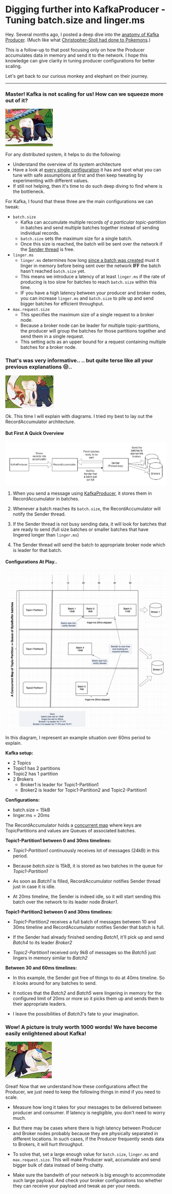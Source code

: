 # Digging further into KafkaProducer - Tuning batch.size and linger.ms
Hey. Several months ago, I posted a deep dive into the [anatomy of Kafka Producer](http://blog.vigneshwaran.in/post/174149490531/a-spiritual-journey-of-digging-into-kafka-producer). (Much like what [Christopher-Stoll had done to Pokemons](https://www.deviantart.com/christopher-stoll/art/Charmander-Anatomy-Pokedex-Entry-626850199).) 

This is a follow-up to that post focusing only on how the Producer accumulates data in memory and send it to the network. I hope this knowledge can give clarity in tuning producer configurations for better scaling.

Let's get back to our curious monkey and elephant on their journey.


---


### Master! Kafka is not scaling for us! How can we squeeze more out of it?

![image](https://raw.githubusercontent.com/vigneshwaranr/blog_posts/master/screenshots/A_spiritual_journey_into_kafka_producer/Level3.png)

For any distributed system, it helps to do the following:

* Understand the overview of its system architecture
* Have a look at [every single configuration](https://kafka.apache.org/documentation/#producerconfigs) it has and spot what you can tune with safe assumptions at first and then keep tweating by experimenting with different values.
* If still not helping, then it's time to do such deep diving to find where is the bottleneck.

For Kafka, I found that these three are the main configurations we can tweak:

* `batch.size`
  * Kafka can accumulate multiple records *of a particular topic-partition* in batches and send multiple batches together instead of sending individual records.
  * `batch.size` sets the maximum size for a single batch.
  * Once this size is reached, the batch will be sent over the network if the [Sender thread](https://github.com/apache/kafka/blob/1.1/clients/src/main/java/org/apache/kafka/clients/producer/internals/Sender.java) is free.
* `linger.ms`
  * `linger.ms` determines how long [since a batch was created](https://github.com/apache/kafka/blob/1.1/clients/src/main/java/org/apache/kafka/clients/producer/internals/ProducerBatch.java#L61) must it linger in memory before being sent over the network **IFF** the batch hasn't reached `batch.size` yet.
  * This means we introduce a latency of at least `linger.ms` if the rate of producing is too slow for batches to reach `batch.size` within this time.
  * IF you have a high latency between your producer and broker nodes, you can increase `linger.ms` and `batch.size` to pile up and send bigger batches for efficient throughput.
* `max.request.size`
  * This specifies the maximum size of a single request to a broker node.
  * Because a broker node can be leader for multiple topic-partitions, the producer will group the batches for those partitions together and send them in a single request. 
  * This setting acts as an upper bound for a request containing multiple batches for a broker node.


### That's was very informative.. .. but quite terse like all your previous explanations 😒..

![image](https://raw.githubusercontent.com/vigneshwaranr/blog_posts/master/screenshots/A_spiritual_journey_into_kafka_producer/Level4.png)

Ok. This time I will explain with diagrams. I tried my best to lay out the RecordAccumulator architecture.

#### But First A Quick Overview

![image](https://raw.githubusercontent.com/vigneshwaranr/blog_posts/master/screenshots/A_spiritual_journey_into_kafka_producer/ProducerOverview.png)

1. When you send a message using [KafkaProducer](https://github.com/apache/kafka/blob/1.1/clients/src/main/java/org/apache/kafka/clients/producer/KafkaProducer.java), it stores them in RecordAccumulator in batches.

2. Whenever a batch reaches its `batch.size`, the RecordAccumulator will notify the Sender thread.

3. If the Sender thread is not busy sending data, it will look for batches that are ready to send (full size batches or smaller batches that have lingered longer than `linger.ms`)

4. The Sender thread will send the batch to appropriate broker node which is leader for that batch.

#### Configurations At Play..


![image](https://raw.githubusercontent.com/vigneshwaranr/blog_posts/master/screenshots/A_spiritual_journey_into_kafka_producer/RecordAccumulator.png)

In this diagram, I represent an example situation over 60ms period to explain.

**Kafka setup:**

* 2 Topics
* Topic1 has 2 partitions
* Topic2 has 1 partition
* 2 Brokers
  * Broker1 is leader for Topic1-Partition1
  * Broker2 is leader for Topic1-Partition2 and Topic2-Partition1

**Configurations:**

* batch.size = 15kB
* linger.ms = 20ms

The RecordAccumulator holds a [concurrent map](https://github.com/apache/kafka/blob/1.1/clients/src/main/java/org/apache/kafka/clients/producer/internals/RecordAccumulator.java#L81) where keys are TopicPartitions and values are Queues of associated batches.

**Topic1-Partition1 between 0 and 30ms timelines:**

* *Topic1-Partition1* continuously receives lot of messages (24kB) in this period. 

* Because *batch.size* is 15kB, it is stored as two batches in the queue for *Topic1-Partition1*

* As soon as *Batch1* is filled, RecordAccumulator notifies Sender thread just in case it is idle.

* At 20ms timeline, the Sender is indeed idle, so it will start sending this batch over the network to its leader node *Broker1*.

**Topic1-Partition2 between 0 and 30ms timelines:**

* *Topic1-Partition2* receives a full batch of messages between 10 and 30ms timeline and RecordAccumulator notifies Sender that batch is full. 

* If the Sender had already finished sending *Batch1*, it'll pick up and send *Batch4* to its leader *Broker2*

* *Topic2-Partition1* received only 9kB of messages so the *Batch5* just lingers in memory similar to *Batch2*

**Between 30 and 60ms timelines:**

* In this example, the Sender got free of things to do at 40ms timeline. So it looks around for any batches to send.

* It notices that the *Batch2* and *Batch5* were lingering in memory for the configured limit of 20ms or more so it picks them up and sends them to their appropriate leaders.

* I leave the possibilities of *Batch3*'s fate to your imagination.

### Wow! A picture is truly worth 1000 words! We have become easily enlightened about Kafka!

![image](https://raw.githubusercontent.com/vigneshwaranr/blog_posts/master/screenshots/A_spiritual_journey_into_kafka_producer/Level5.png)

Great! Now that we understand how these configurations affect the Producer, we just need to keep the following things in mind if you need to scale.

* Measure how long it takes for your messages to be delivered between producer and consumer. If latency is negligible, you don't need to worry much.

* But there may be cases where there is high latency between Producer and Broker nodes probably because they are physically separated in different locations. In such cases, if the Producer frequently sends data to Brokers, it will hurt throughput.

* To solve that, set a large enough value for `batch.size`, `linger.ms` and `max.request.size`. This will make Producer wait, accumulate and send bigger bulk of data instead of being chatty. 

* Make sure the bandwith of your network is big enough to accommodate such large payload. And check your broker configurations too whether they can receive your payload and tweak as per your needs.